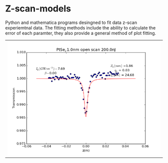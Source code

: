 # Z-scan-models
Python and mathematica programs desingned to fit data z-scan experiemtnal data. The fitting methods include the ability to calculate the error of each paramter, they also provide a general method of plot fitting. 

<table >
  <tr>
    <td align="center"><img src="samplefit.png";width=500px></td>
  </tr>
</table>
